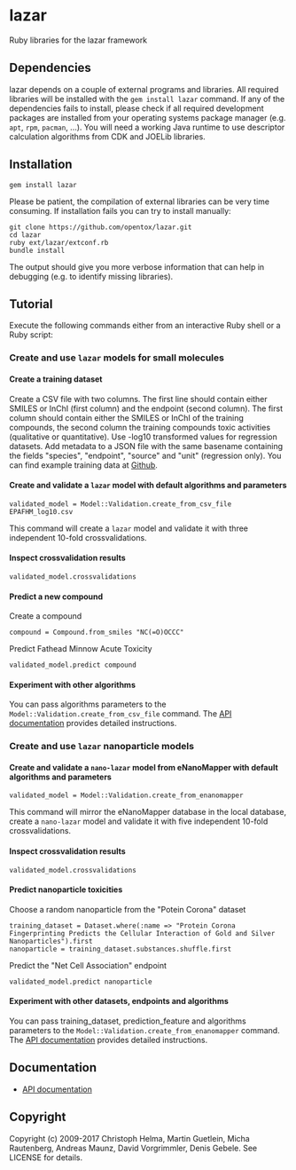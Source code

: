 lazar
=====

Ruby libraries for the lazar framework

Dependencies
------------

  lazar depends on a couple of external programs and libraries. All required libraries will be installed with the `gem install lazar` command. 
  If any of the dependencies fails to install, please check if all required development packages are installed from your operating systems package manager (e.g. `apt`, `rpm`, `pacman`, ...). 
  You will need a working Java runtime to use descriptor calculation algorithms from CDK and JOELib libraries.

Installation
------------

  `gem install lazar`

  Please be patient, the compilation of external libraries can be very time consuming. If installation fails you can try to install manually:

  ```
  git clone https://github.com/opentox/lazar.git
  cd lazar
  ruby ext/lazar/extconf.rb
  bundle install
  ```

  The output should give you more verbose information that can help in debugging (e.g. to identify missing libraries).

Tutorial
--------

Execute the following commands either from an interactive Ruby shell or a Ruby script:

### Create and use `lazar` models for small molecules

#### Create a training dataset

  Create a CSV file with two columns. The first line should contain either SMILES or InChI (first column) and the endpoint (second column). The first column should contain either the SMILES or InChI of the training compounds, the second column the training compounds toxic activities (qualitative or quantitative). Use -log10 transformed values for regression datasets. Add metadata to a JSON file with the same basename containing the fields "species", "endpoint", "source" and "unit" (regression only). You can find example training data at [Github](https://github.com/opentox/lazar-public-data).

#### Create and validate a `lazar` model with default algorithms and parameters

  `validated_model = Model::Validation.create_from_csv_file EPAFHM_log10.csv`

  This command will create a `lazar` model and validate it with three independent 10-fold crossvalidations.

#### Inspect crossvalidation results

  `validated_model.crossvalidations`

#### Predict a new compound

  Create a compound

  `compound = Compound.from_smiles "NC(=O)OCCC"`

  Predict Fathead Minnow Acute Toxicity

  `validated_model.predict compound`

#### Experiment with other algorithms

  You can pass algorithms parameters to the `Model::Validation.create_from_csv_file` command. The [API documentation](http://rdoc.info/gems/lazar) provides detailed instructions.

### Create and use `lazar` nanoparticle models

#### Create and validate a `nano-lazar` model from eNanoMapper with default algorithms and parameters

  `validated_model = Model::Validation.create_from_enanomapper`

  This command will mirror the eNanoMapper database in the local database, create a `nano-lazar` model and validate it with five independent 10-fold crossvalidations.

#### Inspect crossvalidation results

  `validated_model.crossvalidations`

#### Predict nanoparticle toxicities

  Choose a random nanoparticle from the "Potein Corona" dataset
  ```
  training_dataset = Dataset.where(:name => "Protein Corona Fingerprinting Predicts the Cellular Interaction of Gold and Silver Nanoparticles").first
  nanoparticle = training_dataset.substances.shuffle.first
  ```

  Predict the "Net Cell Association" endpoint

  `validated_model.predict nanoparticle`

#### Experiment with other datasets, endpoints and algorithms

  You can pass training_dataset, prediction_feature and algorithms parameters to the `Model::Validation.create_from_enanomapper` command. The [API documentation](http://rdoc.info/gems/lazar) provides detailed instructions.

Documentation
-------------
* [API documentation](http://rdoc.info/gems/lazar)

Copyright
---------
Copyright (c) 2009-2017 Christoph Helma, Martin Guetlein, Micha Rautenberg, Andreas Maunz, David Vorgrimmler, Denis Gebele. See LICENSE for details.
